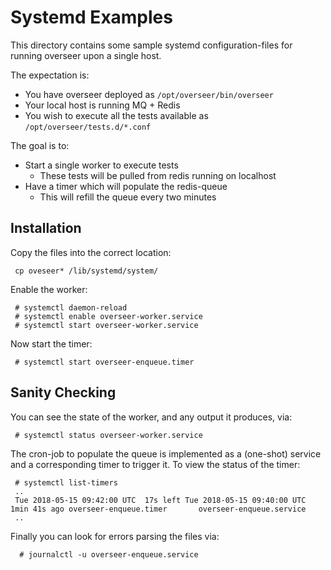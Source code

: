 # Systemd Examples

This directory contains some sample systemd configuration-files for running
overseer upon a single host.

The expectation is:

* You have overseer deployed as `/opt/overseer/bin/overseer`
* Your local host is running MQ + Redis
* You wish to execute all the tests available as `/opt/overseer/tests.d/*.conf`

The goal is to:

* Start a single worker to execute tests
  * These tests will be pulled from redis running on localhost
* Have a timer which will populate the redis-queue
  * This will refill the queue every two minutes


## Installation

Copy the files into the correct location:

     cp oveseer* /lib/systemd/system/

Enable the worker:

     # systemctl daemon-reload
     # systemctl enable overseer-worker.service
     # systemctl start overseer-worker.service

Now start the timer:

     # systemctl start overseer-enqueue.timer


## Sanity Checking

You can see the state of the worker, and any output it produces, via:

     # systemctl status overseer-worker.service

The cron-job to populate the queue is implemented as a (one-shot) service
and a corresponding timer to trigger it.  To view the status of the timer:

     # systemctl list-timers
     ..
     Tue 2018-05-15 09:42:00 UTC  17s left Tue 2018-05-15 09:40:00 UTC  1min 41s ago overseer-enqueue.timer       overseer-enqueue.service
     ..

Finally you can look for errors parsing the files via:

      # journalctl -u overseer-enqueue.service
